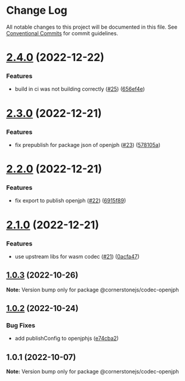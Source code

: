 # Change Log

All notable changes to this project will be documented in this file.
See [Conventional Commits](https://conventionalcommits.org) for commit guidelines.

# [2.4.0](https://github.com/chafey/openjphjs/compare/@cornerstonejs/codec-openjph@2.3.0...@cornerstonejs/codec-openjph@2.4.0) (2022-12-22)


### Features

* build in ci was not building correctly ([#25](https://github.com/chafey/openjphjs/issues/25)) ([656ef4e](https://github.com/chafey/openjphjs/commit/656ef4e296889cae915a1134bbb33d47c2e9313a))





# [2.3.0](https://github.com/chafey/openjphjs/compare/@cornerstonejs/codec-openjph@2.2.0...@cornerstonejs/codec-openjph@2.3.0) (2022-12-21)


### Features

* fix prepublish for package json of openjph ([#23](https://github.com/chafey/openjphjs/issues/23)) ([578105a](https://github.com/chafey/openjphjs/commit/578105aab46e4b2b217d575838e71332d26eb5e5))





# [2.2.0](https://github.com/chafey/openjphjs/compare/@cornerstonejs/codec-openjph@2.1.0...@cornerstonejs/codec-openjph@2.2.0) (2022-12-21)


### Features

* fix export to publish openjph ([#22](https://github.com/chafey/openjphjs/issues/22)) ([6915f89](https://github.com/chafey/openjphjs/commit/6915f89a3fe69dc012a274a971cf1b389d600b2e))





# [2.1.0](https://github.com/chafey/openjphjs/compare/@cornerstonejs/codec-openjph@1.0.3...@cornerstonejs/codec-openjph@2.1.0) (2022-12-21)


### Features

* use upstream libs for wasm codec  ([#21](https://github.com/chafey/openjphjs/issues/21)) ([0acfa47](https://github.com/chafey/openjphjs/commit/0acfa47a8832bfd074c6735d1fd5757f580b6b02))





## [1.0.3](https://github.com/chafey/openjphjs/compare/@cornerstonejs/codec-openjph@1.0.2...@cornerstonejs/codec-openjph@1.0.3) (2022-10-26)

**Note:** Version bump only for package @cornerstonejs/codec-openjph





## [1.0.2](https://github.com/chafey/openjphjs/compare/@cornerstonejs/codec-openjph@1.0.1...@cornerstonejs/codec-openjph@1.0.2) (2022-10-24)


### Bug Fixes

* add publishConfig to openjphjs ([e74cba2](https://github.com/chafey/openjphjs/commit/e74cba22e14125647f08dee1e7ae97893460eedf))





## 1.0.1 (2022-10-07)

**Note:** Version bump only for package @cornerstonejs/codec-openjph
